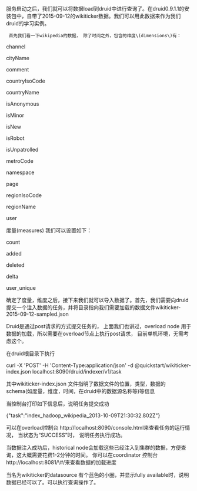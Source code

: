 服务启动之后，我们就可以将数据load到druid中进行查询了。在druid0.9.1.1的安装包中，自带了2015-09-12的wikiticker数据。我们可以用此数据来作为我们druid的学习实例。

```
 首先我们看一下wikipedia的数据， 除了时间之外，包含的维度\(dimensions\)有：
```

channel

cityName

comment

countryIsoCode

countryName

isAnonymous

isMinor

isNew

isRobot

isUnpatrolled

metroCode

namespace

page

regionIsoCode

regionName

user

度量\(measures\) 我们可以设置如下：

count

added

deleted

delta

user\_unique

确定了度量，维度之后，接下来我们就可以导入数据了。首先，我们需要向druid提交一个注入数据的任务，并将目录指向我们需要加载的数据文件wikiticker-2015-09-12-sampled.json

Druid是通过post请求的方式提交任务的， 上面我们也讲过，overload node 用于数据的加载，所以需要在overload节点上执行post请求， 目前单机环境，无需考虑这个。

在druid根目录下执行

curl -X 'POST' -H 'Content-Type:application/json' -d @quickstart/wikiticker-index.json localhost:8090/druid/indexer/v1/task

其中wikiticker-index.json 文件指明了数据文件的位置，类型，数据的schema\(如度量，维度，时间，在druid中的数据源名称等\)等信息

当控制台打印如下信息后，说明任务提交成功

{"task":"index\_hadoop\_wikipedia\_2013-10-09T21:30:32.802Z"}

可以在overload控制台 http://localhost:8090/console.html来查看任务的运行情况， 当状态为“SUCCESS”时， 说明任务执行成功。



当数据注入成功后，historical node会加载这些已经注入到集群的数据，方便查询，这大概需要花费1-2分钟的时间。 你可以在coordinator 控制台http://localhost:8081/\\#/来查看数据的加载进度

当名为wikiticker的datasource 有个蓝色的小圈，并显示fully available时，说明数据已经可以了。可以执行查询操作了。

